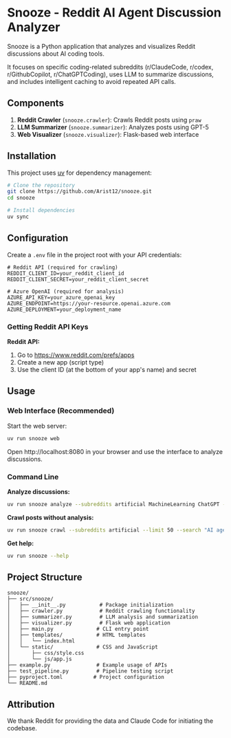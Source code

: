 # Snooze - Reddit AI Agent Discussion Analyzer

Snooze is a Python application that analyzes and visualizes Reddit discussions about AI coding tools.

It focuses on specific coding-related subreddits (r/ClaudeCode, r/codex, r/GithubCopilot, r/ChatGPTCoding), uses LLM to summarize discussions, and includes intelligent caching to avoid repeated API calls.

## Components

1. **Reddit Crawler** (`snooze.crawler`): Crawls Reddit posts using `praw`
2. **LLM Summarizer** (`snooze.summarizer`): Analyzes posts using GPT-5
3. **Web Visualizer** (`snooze.visualizer`): Flask-based web interface

## Installation

This project uses [uv](https://docs.astral.sh/uv/) for dependency management:

```bash
# Clone the repository
git clone https://github.com/Arist12/snooze.git
cd snooze

# Install dependencies
uv sync
```

## Configuration

Create a `.env` file in the project root with your API credentials:

```env
# Reddit API (required for crawling)
REDDIT_CLIENT_ID=your_reddit_client_id
REDDIT_CLIENT_SECRET=your_reddit_client_secret

# Azure OpenAI (required for analysis)
AZURE_API_KEY=your_azure_openai_key
AZURE_ENDPOINT=https://your-resource.openai.azure.com
AZURE_DEPLOYMENT=your_deployment_name
```

### Getting Reddit API Keys

**Reddit API:**
1. Go to https://www.reddit.com/prefs/apps
2. Create a new app (script type)
3. Use the client ID (at the bottom of your app's name) and secret

## Usage

### Web Interface (Recommended)

Start the web server:
```bash
uv run snooze web
```

Open http://localhost:8080 in your browser and use the interface to analyze discussions.

### Command Line

**Analyze discussions:**
```bash
uv run snooze analyze --subreddits artificial MachineLearning ChatGPT --limit 20
```

**Crawl posts without analysis:**
```bash
uv run snooze crawl --subreddits artificial --limit 50 --search "AI agent"
```

**Get help:**
```bash
uv run snooze --help
```

## Project Structure

```
snooze/
├── src/snooze/
│   ├── __init__.py           # Package initialization
│   ├── crawler.py            # Reddit crawling functionality
│   ├── summarizer.py         # LLM analysis and summarization
│   ├── visualizer.py         # Flask web application
│   ├── main.py              # CLI entry point
│   ├── templates/           # HTML templates
│   │   └── index.html
│   └── static/              # CSS and JavaScript
│       ├── css/style.css
│       └── js/app.js
├── example.py               # Example usage of APIs
├── test_pipeline.py         # Pipeline testing script
├── pyproject.toml          # Project configuration
└── README.md
```

## Attribution

We thank Reddit for providing the data and Claude Code for initiating the codebase.
